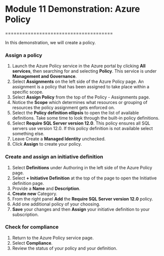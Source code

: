 # Module 11 Demonstration: Azure Policy 
======================================

In this demonstration, we will create a policy.

### Assign a policy 

1. Launch the Azure Policy service in the Azure portal by clicking **All services**, then searching for and selecting **Policy**. This service is under **Management and Governance**.
2. Select **Assignments** on the left side of the Azure Policy page. An assignment is a policy that has been assigned to take place within a specific scope.
3. Select **Assign Policy** from the top of the Policy - Assignments page.
4. Notice the **Scope** which determines what resources or grouping of resources the policy assignment gets enforced on.
5. Select the **Policy definition ellipsis** to open the list of available definitions. Take some time to look through the built-in policy definitions.
6. Select **Require SQL Server version 12.0**. This policy ensures all SQL servers use version 12.0. If this policy definition is not available select something else.
7. Leave Create a **Managed Identity** unchecked.
8. Click **Assign** to create your policy.

### Create and assign an initiative definition 

1. Select **Definitions** under Authoring in the left side of the Azure Policy page.
2. Select **+ Initiative Definition** at the top of the page to open the Initiative definition page.
3. Provide a **Name** and **Description**.
4. **Create new** Category.
5. From the right panel **Add** the **Require SQL Server version 12.0** policy.
6. Add one additional policy of your choosing.
7. **Save** your changes and then **Assign** your initiative definition to your subscription.

### Check for compliance 

1. Return to the Azure Policy service page.
2. Select **Compliance**.
3. Review the status of your policy and your definition.
